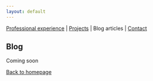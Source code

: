 ```yaml
---
layout: default
---
```


[Professional experience](./professional-experience.html) | [Projects](./projects.html) | Blog articles | [Contact](./contact.html)

## Blog

Coming soon

[Back to homepage](./)

